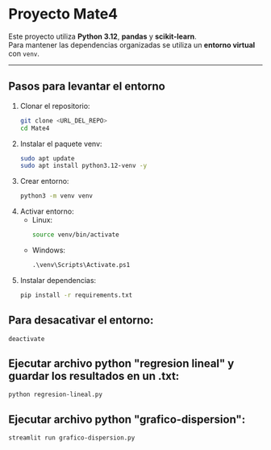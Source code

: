 # Proyecto Mate4

Este proyecto utiliza **Python 3.12**, **pandas** y **scikit-learn**.  
Para mantener las dependencias organizadas se utiliza un **entorno virtual** con `venv`.

---

## Pasos para levantar el entorno

1. Clonar el repositorio:
   ```bash
   git clone <URL_DEL_REPO>
   cd Mate4
   ```
2. Instalar el paquete venv:
    ```bash
    sudo apt update
    sudo apt install python3.12-venv -y
    ```
3. Crear entorno:
    ```bash
    python3 -m venv venv
    ```
4. Activar entorno: 
    - Linux:
        ```bash
        source venv/bin/activate
        ```
    - Windows:
        ```cmd
        .\venv\Scripts\Activate.ps1
        ```
5. Instalar dependencias:
    ```bash
    pip install -r requirements.txt
    ```
## Para desacativar el entorno:
    deactivate

## Ejecutar archivo python "regresion lineal" y guardar los resultados en un .txt: 
`python regresion-lineal.py`

## Ejecutar archivo python "grafico-dispersion": 
`streamlit run grafico-dispersion.py`

